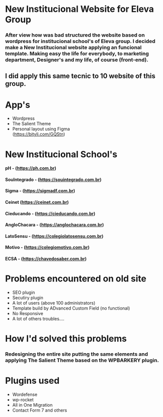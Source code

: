 # New Institucional Website for Eleva Group
### After view how was bad structured the website based on wordpress for institucional school's of Eleva group. I decided make a New Institucional website applying an funcional template. Making easy the life for everybody, to marketing department, Designer's and my life, of course (front-end). 
## I did apply this same tecnic to 10 website of this group.

# App's
- Wordpress
- The Salient Theme
- Personal layout using Figma<br/>
(https://bityli.com/GQStn)

# New Institucional School's
#### pH - (https://ph.com.br)
#### SouIntegrado - (https://souintegrado.com.br)
#### Sigma - (https://sigmadf.com.br)
#### Ceinet (https://ceinet.com.br)
#### Cieducando - (https://cieducando.com.br)
#### AngloChacara - (https://anglochacara.com.br)
#### LatoSensu - (https://colegiolatosensu.com.br)
#### Motivo - (https://colegiomotivo.com.br)
#### ECSA - (https://chavedosaber.com.br)

# Problems encountered on old site
- SEO plugin
- Secutiry plugin
- A lot of users (above 100 administrators)
- Template build by ADvanced Custom Field (no functional)
- No Responsive
- A lot of others troubles....

# How I'd  solved this problems
### Redesigning the entire site putting the same elements and applying The Salient Theme based on the WPBARKERY plugin.

# Plugins used
- Wordefense
- wp-rocket
- All in One Migration
- Contact Form 7
and others



